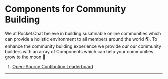 # Components for Community Building

We at Rocket.Chat believe in  building susatinable online communities which can provide a holistic environment to all members around the world :earth_americas:. To enhance the community building experience we provide our our community builders with an array of Components which can help your communities grow to the moon :rocket:

1. <a href="./leaderboard#open-source-contibution-leaderboard
" target="_blank">Open-Source Contibution Leaderboard</a>

---











